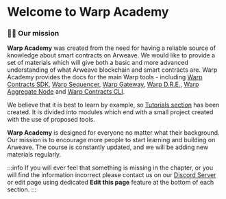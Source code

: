 # Welcome to Warp Academy

### 🧑‍🎓 Our mission

**Warp Academy** was created from the need for having a reliable source of knowledge about smart contracts on Arweave.
We would like to provide a set of materials which will give both a basic and more advanced understanding of what Arweave blockchain and smart contracts are.
Warp Academy provides the docs for the main Warp tools - including [Warp Contracts SDK](https://github.com/warp-contracts/warp), [Warp Sequencer](https://github.com/warp-contracts/gateway/blob/main/src/gateway/router/routes/sequencerRoute.ts), [Warp Gateway](https://github.com/warp-contracts/gateway), [Warp D.R.E.](https://github.com/warp-contracts/warp-dre-node), [Warp Aggregate Node](https://github.com/warp-contracts/warp-aggregate-node) and [Warp Contracts CLI](https://github.com/warp-contracts/warp-contracts-cli).

We believe that it is best to learn by example, so [Tutorials section](/tutorials/elementary/arweave) has been created. It is divided into modules which end with a small project created with the use of proposed tools.

**Warp Academy** is designed for everyone no matter what their background. Our mission is to encourage more people to start learning and building on Arweave. The course is constantly updated, and we will be adding new materials regularly.

:::info
If you will ever feel that something is missing in the chapter, or you will find the information incorrect please contact us on our [Discord Server](https://discord.com/invite/PVxBZKFr46) or edit page using dedicated **Edit this page** feature at the bottom of each section.
:::